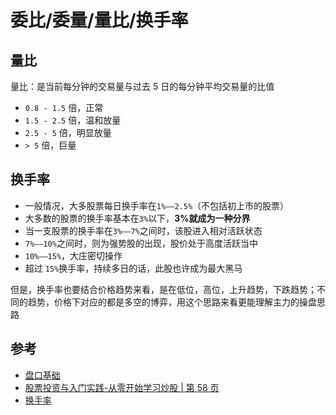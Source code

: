 # 委比/委量/量比/换手率

## 量比

量比：是当前每分钟的交易量与过去 5 日的每分钟平均交易量的比值

- `0.8 - 1.5` 倍，正常
- `1.5 - 2.5` 倍，温和放量
- `2.5 - 5` 倍，明显放量
- `> 5` 倍，巨量

## 换手率

- 一般情况，大多股票每日换手率在`1%——2.5%`（不包括初上市的股票）
- 大多数的股票的换手率基本在`3%`以下，**3%就成为一种分界**
- 当一支股票的换手率在`3%——7%`之间时，该股进入相对活跃状态
- `7%——10%`之间时，则为强势股的出现，股价处于高度活跃当中
- `10%——15%`，大庄密切操作
- 超过 `15%`换手率，持续多日的话，此股也许成为最大黑马

但是，换手率也要结合价格趋势来看，是在低位，高位，上升趋势，下跌趋势；不同的趋势，价格下对应的都是多空的博弈，用这个思路来看更能理解主力的操盘思路

## 参考

- [盘口基础](https://www.bilibili.com/video/BV1D7411m7VV?p=5)
- [股票投资与入门实践-从零开始学习炒股 | 第 58 页](#)
- [换手率](http://baike.baidu.com/l/gAPmplWi)
